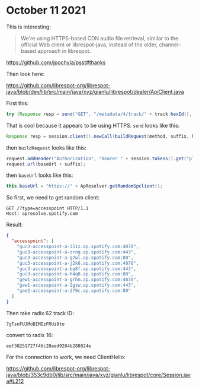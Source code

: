# October 11 2021

This is interesting:

> We're using HTTPS-based CDN audio file retrieval, similar to the official Web
> client or librespot-java, instead of the older, channel-based approach in
> librespot.

https://github.com/jpochyla/psst#thanks

Then look here:

https://github.com/librespot-org/librespot-java/blob/dev/lib/src/main/java/xyz/gianlu/librespot/dealer/ApiClient.java

First this:

~~~java
try (Response resp = send("GET", "/metadata/4/track/" + track.hexId(), null, null)) {
~~~

That is cool because it appears to be using HTTPS. `send` looks like this:

~~~java
Response resp = session.client().newCall(buildRequest(method, suffix, headers, body)).execute();
~~~

then `buildRequest` looks like this:

~~~java
request.addHeader("Authorization", "Bearer " + session.tokens().get("playlist-read"));
request.url(baseUrl + suffix);
~~~

then `baseUrl` looks like this:

~~~java
this.baseUrl = "https://" + ApResolver.getRandomSpclient();
~~~

So first, we need to get random client:

~~~
GET /?type=accesspoint HTTP/1.1
Host: apresolve.spotify.com
~~~

Result:

~~~json
{
  "accesspoint": [
    "guc3-accesspoint-a-351z.ap.spotify.com:4070",
    "guc3-accesspoint-a-zrnq.ap.spotify.com:443",
    "guc3-accesspoint-a-g2wl.ap.spotify.com:80",
    "guc3-accesspoint-a-j2k6.ap.spotify.com:4070",
    "guc3-accesspoint-a-bg8f.ap.spotify.com:443",
    "guc3-accesspoint-a-h4q0.ap.spotify.com:80",
    "gew1-accesspoint-a-grhm.ap.spotify.com:4070",
    "gew1-accesspoint-a-2gzw.ap.spotify.com:443",
    "gae2-accesspoint-a-279c.ap.spotify.com:80"
  ]
}
~~~

Then take radix 62 track ID:

~~~
7gTsnFUJMoBIMIzFRUi8to
~~~

convert to radix 16:

~~~
eef38251727f46c28eed9284b288024e
~~~

For the connection to work, we need ClientHello:

https://github.com/librespot-org/librespot-java/blob/353c9db0/lib/src/main/java/xyz/gianlu/librespot/core/Session.java#L212
